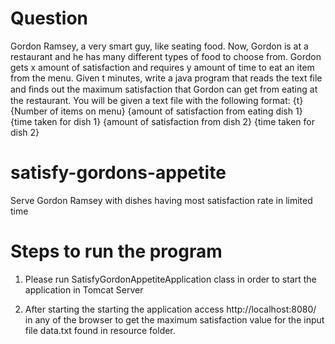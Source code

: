 # Question
Gordon Ramsey, a very smart guy, like seating food. Now, Gordon is at a restaurant and he has many different types of food to choose from. Gordon gets x amount of satisfaction and requires y amount of time to eat an item from the menu. Given t minutes, write a java program that reads the text file and ﬁnds out the maximum satisfaction that Gordon can get from eating at the restaurant. You will be given a text file with the following format: 
	{t} {Number of items on menu} 
	{amount of satisfaction from eating dish 1} {time taken for dish 1} 
	{amount of satisfaction from dish 2} {time taken for dish 2} 

# satisfy-gordons-appetite
Serve Gordon Ramsey with dishes having most satisfaction rate in limited time

# Steps to run the program
1. Please run SatisfyGordonAppetiteApplication class in order to start the application in Tomcat Server

2. After starting the starting the application access http://localhost:8080/ in any of the browser to get the maximum satisfaction value for the input file data.txt found in resource folder.